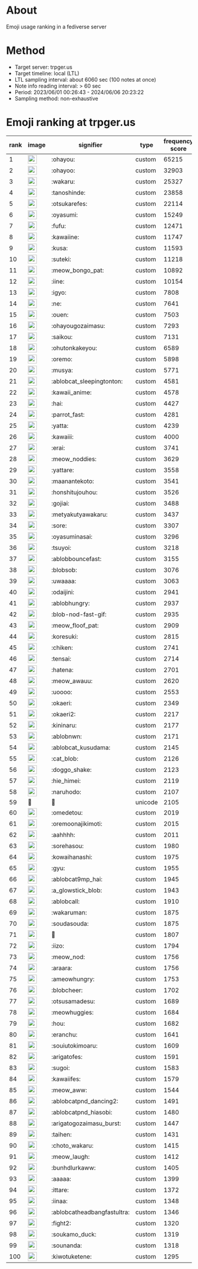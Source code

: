 # About
Emoji usage ranking in a fediverse server

# Method
- Target server: trpger.us
- Target timeline: local (LTL)
- LTL sampling interval: about 6060 sec (100 notes at once)
- Note info reading interval: > 60 sec
- Period: 2023/06/01 00:26:43 - 2024/06/06 20:23:22 
- Sampling method: non-exhaustive

# Emoji ranking at trpger.us

|rank|image|signifier|type|frequency score|
|----|----|----|----|----|
|1|<img height="24" src="https://trpger.us/emoji/ohayou.webp">|:ohayou:|custom|65215|
|2|<img height="24" src="https://trpger.us/emoji/ohayoo.webp">|:ohayoo:|custom|32903|
|3|<img height="24" src="https://trpger.us/emoji/wakaru.webp">|:wakaru:|custom|25327|
|4|<img height="24" src="https://trpger.us/emoji/tanoshinde.webp">|:tanoshinde:|custom|23858|
|5|<img height="24" src="https://trpger.us/emoji/otsukarefes.webp">|:otsukarefes:|custom|22114|
|6|<img height="24" src="https://trpger.us/emoji/oyasumi.webp">|:oyasumi:|custom|15249|
|7|<img height="24" src="https://trpger.us/emoji/fufu.webp">|:fufu:|custom|12471|
|8|<img height="24" src="https://trpger.us/emoji/kawaiine.webp">|:kawaiine:|custom|11747|
|9|<img height="24" src="https://trpger.us/emoji/kusa.webp">|:kusa:|custom|11593|
|10|<img height="24" src="https://trpger.us/emoji/suteki.webp">|:suteki:|custom|11218|
|11|<img height="24" src="https://trpger.us/emoji/meow_bongo_pat.webp">|:meow_bongo_pat:|custom|10892|
|12|<img height="24" src="https://trpger.us/emoji/iine.webp">|:iine:|custom|10154|
|13|<img height="24" src="https://trpger.us/emoji/igyo.webp">|:igyo:|custom|7808|
|14|<img height="24" src="https://trpger.us/emoji/ne.webp">|:ne:|custom|7641|
|15|<img height="24" src="https://trpger.us/emoji/ouen.webp">|:ouen:|custom|7503|
|16|<img height="24" src="https://trpger.us/emoji/ohayougozaimasu.webp">|:ohayougozaimasu:|custom|7293|
|17|<img height="24" src="https://trpger.us/emoji/saikou.webp">|:saikou:|custom|7131|
|18|<img height="24" src="https://trpger.us/emoji/ohutonkakeyou.webp">|:ohutonkakeyou:|custom|6589|
|19|<img height="24" src="https://trpger.us/emoji/oremo.webp">|:oremo:|custom|5898|
|20|<img height="24" src="https://trpger.us/emoji/musya.webp">|:musya:|custom|5771|
|21|<img height="24" src="https://trpger.us/emoji/ablobcat_sleepingtonton.webp">|:ablobcat_sleepingtonton:|custom|4581|
|22|<img height="24" src="https://trpger.us/emoji/kawaii_anime.webp">|:kawaii_anime:|custom|4578|
|23|<img height="24" src="https://trpger.us/emoji/hai.webp">|:hai:|custom|4427|
|24|<img height="24" src="https://trpger.us/emoji/parrot_fast.webp">|:parrot_fast:|custom|4281|
|25|<img height="24" src="https://trpger.us/emoji/yatta.webp">|:yatta:|custom|4239|
|26|<img height="24" src="https://trpger.us/emoji/kawaiii.webp">|:kawaiii:|custom|4000|
|27|<img height="24" src="https://trpger.us/emoji/erai.webp">|:erai:|custom|3741|
|28|<img height="24" src="https://trpger.us/emoji/meow_noddies.webp">|:meow_noddies:|custom|3629|
|29|<img height="24" src="https://trpger.us/emoji/yattare.webp">|:yattare:|custom|3558|
|30|<img height="24" src="https://trpger.us/emoji/maanantekoto.webp">|:maanantekoto:|custom|3541|
|31|<img height="24" src="https://trpger.us/emoji/honshitujouhou.webp">|:honshitujouhou:|custom|3526|
|32|<img height="24" src="https://trpger.us/emoji/gojiai.webp">|:gojiai:|custom|3488|
|33|<img height="24" src="https://trpger.us/emoji/metyakutyawakaru.webp">|:metyakutyawakaru:|custom|3437|
|34|<img height="24" src="https://trpger.us/emoji/sore.webp">|:sore:|custom|3307|
|35|<img height="24" src="https://trpger.us/emoji/oyasuminasai.webp">|:oyasuminasai:|custom|3296|
|36|<img height="24" src="https://trpger.us/emoji/tsuyoi.webp">|:tsuyoi:|custom|3218|
|37|<img height="24" src="https://trpger.us/emoji/ablobbouncefast.webp">|:ablobbouncefast:|custom|3155|
|38|<img height="24" src="https://trpger.us/emoji/blobsob.webp">|:blobsob:|custom|3076|
|39|<img height="24" src="https://trpger.us/emoji/uwaaaa.webp">|:uwaaaa:|custom|3063|
|40|<img height="24" src="https://trpger.us/emoji/odaijini.webp">|:odaijini:|custom|2941|
|41|<img height="24" src="https://trpger.us/emoji/ablobhungry.webp">|:ablobhungry:|custom|2937|
|42|<img height="24" src="https://trpger.us/emoji/blob-nod-fast-gif.webp">|:blob-nod-fast-gif:|custom|2935|
|43|<img height="24" src="https://trpger.us/emoji/meow_floof_pat.webp">|:meow_floof_pat:|custom|2909|
|44|<img height="24" src="https://trpger.us/emoji/koresuki.webp">|:koresuki:|custom|2815|
|45|<img height="24" src="https://trpger.us/emoji/chiken.webp">|:chiken:|custom|2741|
|46|<img height="24" src="https://trpger.us/emoji/tensai.webp">|:tensai:|custom|2714|
|47|<img height="24" src="https://trpger.us/emoji/hatena.webp">|:hatena:|custom|2701|
|48|<img height="24" src="https://trpger.us/emoji/meow_awauu.webp">|:meow_awauu:|custom|2620|
|49|<img height="24" src="https://trpger.us/emoji/uoooo.webp">|:uoooo:|custom|2553|
|50|<img height="24" src="https://trpger.us/emoji/okaeri.webp">|:okaeri:|custom|2349|
|51|<img height="24" src="https://trpger.us/emoji/okaeri2.webp">|:okaeri2:|custom|2217|
|52|<img height="24" src="https://trpger.us/emoji/kininaru.webp">|:kininaru:|custom|2177|
|53|<img height="24" src="https://trpger.us/emoji/ablobnwn.webp">|:ablobnwn:|custom|2171|
|54|<img height="24" src="https://trpger.us/emoji/ablobcat_kusudama.webp">|:ablobcat_kusudama:|custom|2145|
|55|<img height="24" src="https://trpger.us/emoji/cat_blob.webp">|:cat_blob:|custom|2126|
|56|<img height="24" src="https://trpger.us/emoji/doggo_shake.webp">|:doggo_shake:|custom|2123|
|57|<img height="24" src="https://trpger.us/emoji/hie_himei.webp">|:hie_himei:|custom|2119|
|58|<img height="24" src="https://trpger.us/emoji/naruhodo.webp">|:naruhodo:|custom|2107|
|59|🍮|🍮|unicode|2105|
|60|<img height="24" src="https://trpger.us/emoji/omedetou.webp">|:omedetou:|custom|2019|
|61|<img height="24" src="https://trpger.us/emoji/oremoonajikimoti.webp">|:oremoonajikimoti:|custom|2015|
|62|<img height="24" src="https://trpger.us/emoji/aahhhh.webp">|:aahhhh:|custom|2011|
|63|<img height="24" src="https://trpger.us/emoji/sorehasou.webp">|:sorehasou:|custom|1980|
|64|<img height="24" src="https://trpger.us/emoji/kowaihanashi.webp">|:kowaihanashi:|custom|1975|
|65|<img height="24" src="https://trpger.us/emoji/gyu.webp">|:gyu:|custom|1955|
|66|<img height="24" src="https://trpger.us/emoji/ablobcat9mp_hai.webp">|:ablobcat9mp_hai:|custom|1945|
|67|<img height="24" src="https://trpger.us/emoji/a_glowstick_blob.webp">|:a_glowstick_blob:|custom|1943|
|68|<img height="24" src="https://trpger.us/emoji/ablobcall.webp">|:ablobcall:|custom|1910|
|69|<img height="24" src="https://trpger.us/emoji/wakaruman.webp">|:wakaruman:|custom|1875|
|70|<img height="24" src="https://trpger.us/emoji/soudasouda.webp">|:soudasouda:|custom|1875|
|71|<img height="24" src="https://trpger.us/emoji/birthday.webp">|:birthday:|custom|1807|
|72|<img height="24" src="https://trpger.us/emoji/iizo.webp">|:iizo:|custom|1794|
|73|<img height="24" src="https://trpger.us/emoji/meow_nod.webp">|:meow_nod:|custom|1756|
|74|<img height="24" src="https://trpger.us/emoji/araara.webp">|:araara:|custom|1756|
|75|<img height="24" src="https://trpger.us/emoji/ameowhungry.webp">|:ameowhungry:|custom|1753|
|76|<img height="24" src="https://trpger.us/emoji/blobcheer.webp">|:blobcheer:|custom|1702|
|77|<img height="24" src="https://trpger.us/emoji/otsusamadesu.webp">|:otsusamadesu:|custom|1689|
|78|<img height="24" src="https://trpger.us/emoji/meowhuggies.webp">|:meowhuggies:|custom|1684|
|79|<img height="24" src="https://trpger.us/emoji/hou.webp">|:hou:|custom|1682|
|80|<img height="24" src="https://trpger.us/emoji/eranchu.webp">|:eranchu:|custom|1641|
|81|<img height="24" src="https://trpger.us/emoji/souiutokimoaru.webp">|:souiutokimoaru:|custom|1609|
|82|<img height="24" src="https://trpger.us/emoji/arigatofes.webp">|:arigatofes:|custom|1591|
|83|<img height="24" src="https://trpger.us/emoji/sugoi.webp">|:sugoi:|custom|1583|
|84|<img height="24" src="https://trpger.us/emoji/kawaiifes.webp">|:kawaiifes:|custom|1579|
|85|<img height="24" src="https://trpger.us/emoji/meow_aww.webp">|:meow_aww:|custom|1544|
|86|<img height="24" src="https://trpger.us/emoji/ablobcatpnd_dancing2.webp">|:ablobcatpnd_dancing2:|custom|1491|
|87|<img height="24" src="https://trpger.us/emoji/ablobcatpnd_hiasobi.webp">|:ablobcatpnd_hiasobi:|custom|1480|
|88|<img height="24" src="https://trpger.us/emoji/arigatogozaimasu_burst.webp">|:arigatogozaimasu_burst:|custom|1447|
|89|<img height="24" src="https://trpger.us/emoji/taihen.webp">|:taihen:|custom|1431|
|90|<img height="24" src="https://trpger.us/emoji/choto_wakaru.webp">|:choto_wakaru:|custom|1415|
|91|<img height="24" src="https://trpger.us/emoji/meow_laugh.webp">|:meow_laugh:|custom|1412|
|92|<img height="24" src="https://trpger.us/emoji/bunhdlurkaww.webp">|:bunhdlurkaww:|custom|1405|
|93|<img height="24" src="https://trpger.us/emoji/aaaaa.webp">|:aaaaa:|custom|1399|
|94|<img height="24" src="https://trpger.us/emoji/ittare.webp">|:ittare:|custom|1372|
|95|<img height="24" src="https://trpger.us/emoji/iinaa.webp">|:iinaa:|custom|1348|
|96|<img height="24" src="https://trpger.us/emoji/ablobcatheadbangfastultra.webp">|:ablobcatheadbangfastultra:|custom|1346|
|97|<img height="24" src="https://trpger.us/emoji/fight2.webp">|:fight2:|custom|1320|
|98|<img height="24" src="https://trpger.us/emoji/soukamo_duck.webp">|:soukamo_duck:|custom|1319|
|99|<img height="24" src="https://trpger.us/emoji/sounanda.webp">|:sounanda:|custom|1318|
|100|<img height="24" src="https://trpger.us/emoji/kiwotuketene.webp">|:kiwotuketene:|custom|1295|
